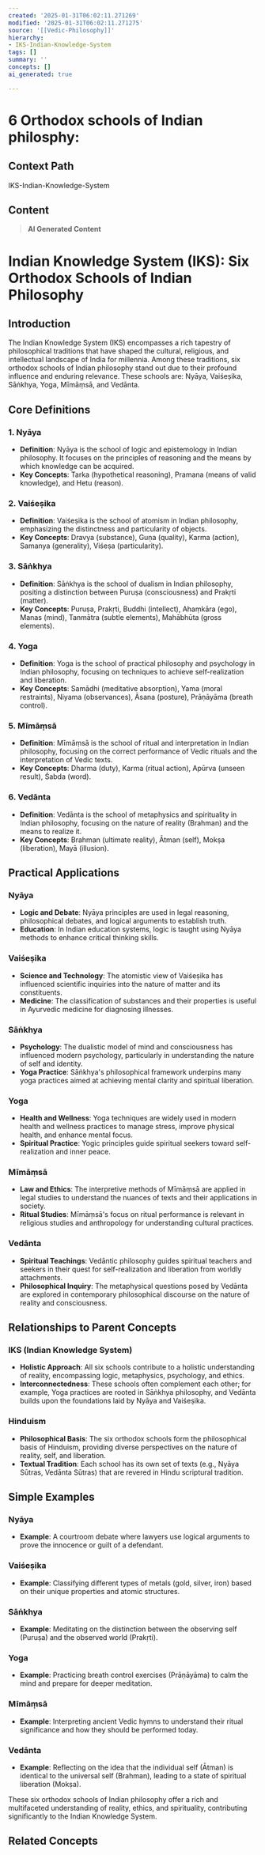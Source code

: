 ```yaml
---
created: '2025-01-31T06:02:11.271269'
modified: '2025-01-31T06:02:11.271275'
source: '[[Vedic-Philosophy]]'
hierarchy:
- IKS-Indian-Knowledge-System
tags: []
summary: ''
concepts: []
ai_generated: true

---
```


# 6 Orthodox schools of Indian philosphy:

## Context Path
IKS-Indian-Knowledge-System

## Content
> **AI Generated Content**
 # Indian Knowledge System (IKS): Six Orthodox Schools of Indian Philosophy

## Introduction

The Indian Knowledge System (IKS) encompasses a rich tapestry of philosophical traditions that have shaped the cultural, religious, and intellectual landscape of India for millennia. Among these traditions, six orthodox schools of Indian philosophy stand out due to their profound influence and enduring relevance. These schools are: Nyāya, Vaiśeṣika, Sāṅkhya, Yoga, Mīmāṃsā, and Vedānta.

## Core Definitions

### 1. Nyāya
- **Definition**: Nyāya is the school of logic and epistemology in Indian philosophy. It focuses on the principles of reasoning and the means by which knowledge can be acquired.
- **Key Concepts**: Tarka (hypothetical reasoning), Pramana (means of valid knowledge), and Hetu (reason).

### 2. Vaiśeṣika
- **Definition**: Vaiśeṣika is the school of atomism in Indian philosophy, emphasizing the distinctness and particularity of objects.
- **Key Concepts**: Dravya (substance), Guṇa (quality), Karma (action), Samanya (generality), Viśeṣa (particularity).

### 3. Sāṅkhya
- **Definition**: Sāṅkhya is the school of dualism in Indian philosophy, positing a distinction between Puruṣa (consciousness) and Prakṛti (matter).
- **Key Concepts**: Puruṣa, Prakṛti, Buddhi (intellect), Ahaṃkāra (ego), Manas (mind), Tanmātra (subtle elements), Mahābhūta (gross elements).

### 4. Yoga
- **Definition**: Yoga is the school of practical philosophy and psychology in Indian philosophy, focusing on techniques to achieve self-realization and liberation.
- **Key Concepts**: Samādhi (meditative absorption), Yama (moral restraints), Niyama (observances), Āsana (posture), Prāṇāyāma (breath control).

### 5. Mīmāṃsā
- **Definition**: Mīmāṃsā is the school of ritual and interpretation in Indian philosophy, focusing on the correct performance of Vedic rituals and the interpretation of Vedic texts.
- **Key Concepts**: Dharma (duty), Karma (ritual action), Apūrva (unseen result), Śabda (word).

### 6. Vedānta
- **Definition**: Vedānta is the school of metaphysics and spirituality in Indian philosophy, focusing on the nature of reality (Brahman) and the means to realize it.
- **Key Concepts**: Brahman (ultimate reality), Ātman (self), Mokṣa (liberation), Mayā (illusion).

## Practical Applications

### Nyāya
- **Logic and Debate**: Nyāya principles are used in legal reasoning, philosophical debates, and logical arguments to establish truth.
- **Education**: In Indian education systems, logic is taught using Nyāya methods to enhance critical thinking skills.

### Vaiśeṣika
- **Science and Technology**: The atomistic view of Vaiśeṣika has influenced scientific inquiries into the nature of matter and its constituents.
- **Medicine**: The classification of substances and their properties is useful in Ayurvedic medicine for diagnosing illnesses.

### Sāṅkhya
- **Psychology**: The dualistic model of mind and consciousness has influenced modern psychology, particularly in understanding the nature of self and identity.
- **Yoga Practice**: Sāṅkhya's philosophical framework underpins many yoga practices aimed at achieving mental clarity and spiritual liberation.

### Yoga
- **Health and Wellness**: Yoga techniques are widely used in modern health and wellness practices to manage stress, improve physical health, and enhance mental focus.
- **Spiritual Practice**: Yogic principles guide spiritual seekers toward self-realization and inner peace.

### Mīmāṃsā
- **Law and Ethics**: The interpretive methods of Mīmāṃsā are applied in legal studies to understand the nuances of texts and their applications in society.
- **Ritual Studies**: Mīmāṃsā's focus on ritual performance is relevant in religious studies and anthropology for understanding cultural practices.

### Vedānta
- **Spiritual Teachings**: Vedāntic philosophy guides spiritual teachers and seekers in their quest for self-realization and liberation from worldly attachments.
- **Philosophical Inquiry**: The metaphysical questions posed by Vedānta are explored in contemporary philosophical discourse on the nature of reality and consciousness.

## Relationships to Parent Concepts

### IKS (Indian Knowledge System)
- **Holistic Approach**: All six schools contribute to a holistic understanding of reality, encompassing logic, metaphysics, psychology, and ethics.
- **Interconnectedness**: These schools often complement each other; for example, Yoga practices are rooted in Sāṅkhya philosophy, and Vedānta builds upon the foundations laid by Nyāya and Vaiśeṣika.

### Hinduism
- **Philosophical Basis**: The six orthodox schools form the philosophical basis of Hinduism, providing diverse perspectives on the nature of reality, self, and liberation.
- **Textual Tradition**: Each school has its own set of texts (e.g., Nyāya Sūtras, Vedānta Sūtras) that are revered in Hindu scriptural tradition.

## Simple Examples

### Nyāya
- **Example**: A courtroom debate where lawyers use logical arguments to prove the innocence or guilt of a defendant.

### Vaiśeṣika
- **Example**: Classifying different types of metals (gold, silver, iron) based on their unique properties and atomic structures.

### Sāṅkhya
- **Example**: Meditating on the distinction between the observing self (Puruṣa) and the observed world (Prakṛti).

### Yoga
- **Example**: Practicing breath control exercises (Prāṇāyāma) to calm the mind and prepare for deeper meditation.

### Mīmāṃsā
- **Example**: Interpreting ancient Vedic hymns to understand their ritual significance and how they should be performed today.

### Vedānta
- **Example**: Reflecting on the idea that the individual self (Ātman) is identical to the universal self (Brahman), leading to a state of spiritual liberation (Mokṣa).

These six orthodox schools of Indian philosophy offer a rich and multifaceted understanding of reality, ethics, and spirituality, contributing significantly to the Indian Knowledge System.

## Related Concepts
